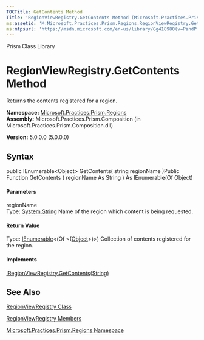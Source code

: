```yaml
---
TOCTitle: GetContents Method
Title: 'RegionViewRegistry.GetContents Method (Microsoft.Practices.Prism.Regions)'
ms:assetid: 'M:Microsoft.Practices.Prism.Regions.RegionViewRegistry.GetContents(System.String)'
ms:mtpsurl: 'https://msdn.microsoft.com/en-us/library/Gg418980(v=PandP.50)'
---
```


Prism Class Library

RegionViewRegistry.GetContents Method
=========================================

Returns the contents registered for a region.

**Namespace:** [Microsoft.Practices.Prism.Regions](https://msdn.microsoft.com/n:microsoft.practices.prism.regions)
**Assembly:** Microsoft.Practices.Prism.Composition (in Microsoft.Practices.Prism.Composition.dll)

**Version:** 5.0.0.0 (5.0.0.0)

## Syntax


<span id="syntaxToggle"></span>public IEnumerable&lt;Object&gt; GetContents( string regionName )Public Function GetContents ( regionName As String ) As IEnumerable(Of Object)
#### Parameters

regionName  
Type: [System.String](http://msdn2.microsoft.com/en-us/library/s1wwdcbf)
Name of the region which content is being requested.

#### Return Value

Type: [IEnumerable](http://msdn2.microsoft.com/en-us/library/9eekhta0)&lt;(Of &lt;([Object](http://msdn2.microsoft.com/en-us/library/e5kfa45b)&gt;)&gt;)
Collection of contents registered for the region.
#### Implements

[IRegionViewRegistry.GetContents(String)](https://msdn.microsoft.com/m:microsoft.practices.prism.regions.iregionviewregistry.getcontents(system.string))

See Also
--------


[RegionViewRegistry Class](https://msdn.microsoft.com/t:microsoft.practices.prism.regions.regionviewregistry)

[RegionViewRegistry Members](https://msdn.microsoft.com/allmembers.t:microsoft.practices.prism.regions.regionviewregistry)

[Microsoft.Practices.Prism.Regions Namespace](https://msdn.microsoft.com/n:microsoft.practices.prism.regions)
